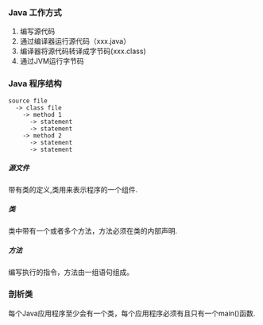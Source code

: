 ### Java 工作方式
1. 编写源代码
2. 通过编译器运行源代码（xxx.java）
3. 编译器将源代码转译成字节码(xxx.class)
4. 通过JVM运行字节码

### Java 程序结构
```
source file 
  -> class file
    -> method 1
      -> statement
      -> statement
    -> method 2
      -> statement
      -> statement
```

##### 源文件
带有类的定义,类用来表示程序的一个组件.

##### 类
类中带有一个或者多个方法，方法必须在类的内部声明.

##### 方法
编写执行的指令，方法由一组语句组成。

### 剖析类
每个Java应用程序至少会有一个类，每个应用程序必须有且只有一个main()函数.

